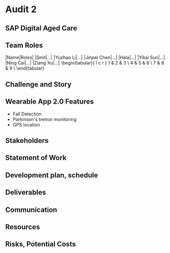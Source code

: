 # Audit 2

## SAP Digital Aged Care

## Team Roles
|Name|Roles|
|Smit|...|
|Yuzhao Li|...|
|Jinpei Chen|...|
|Hala|...|
|Yikai Sun|...|
|Ning Cai|...|
|Ziang Xu|...|
\begin{tabular}{ l c r } 1 & 2 & 3 \\ 4 & 5 & 6 \\ 7 & 8 & 9 \\ \end{tabular}

## Challenge and Story

## Wearable App 2.0 Features
* Fall Detection
* Parkinson's tremor monitoring
* GPS location

## Stakeholders

## Statement of Work

## Development plan, schedule

## Deliverables

## Communication

## Resources

## Risks, Potential Costs
